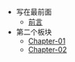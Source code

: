 <!-- _sidebar.md -->

- 写在最前面
  - [前言](README.md) <!--注意这里是相对路径-->
- 第二个板块
  - [Chapter-01](aa.md)
  - [Chapter-02](bb.md)

